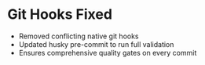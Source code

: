 # Git Hooks Fixed
- Removed conflicting native git hooks
- Updated husky pre-commit to run full validation
- Ensures comprehensive quality gates on every commit

